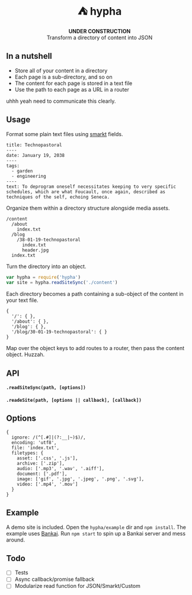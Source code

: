 <h1 align="center">⛺️ hypha</h1>

<div align="center"><b>UNDER CONSTRUCTION</b></div>

<div align="center">Transform a directory of content into JSON</div>

## In a nutshell

- Store all of your content in a directory
- Each page is a sub-directory, and so on
- The content for each page is stored in a text file
- Use the path to each page as a URL in a router

uhhh yeah need to communicate this clearly.

## Usage

Format some plain text files using [smarkt](https://github.com/jondashkyle/smarkt) fields.

```
title: Technopastoral
----
date: January 19, 2038
----
tags:
  - garden
  - engineering
----
text: To deprogram oneself necessitates keeping to very specific schedules, which are what Foucault, once again, described as techniques of the self, echoing Seneca. 
```

Organize them within a directory structure alongside media assets.

```
/content
  /about
    index.txt
  /blog
    /38-01-19-technopastoral
      index.txt
      header.jpg
  index.txt
```

Turn the directory into an object.

```js
var hypha = require('hypha')
var site = hypha.readSiteSync('./content')
```

Each directory becomes a path containing a sub-object of the content in your text file. 

```
{
  '/': { },
  '/about': { },
  '/blog': { },
  '/blog/30-01-19-technopastoral': { }
}
```

Map over the object keys to add routes to a router, then pass the content object. Huzzah.

## API

#### `.readSiteSync(path, [options])`

#### `.readeSite(path, [options || callback], [callback])`

## Options

```
{
  ignore: /(^[.#]|(?:__|~)$)/,
  encoding: 'utf8',
  file: 'index.txt',
  filetypes: {
    asset: ['.css', '.js'],
    archive: ['.zip'],
    audio: ['.mp3', '.wav', '.aiff'],
    document: ['.pdf'],
    image: ['gif', '.jpg', '.jpeg', '.png', '.svg'],
    video: ['.mp4', '.mov']
  }
}
```

## Example

A demo site is included. Open the `hypha/example` dir and `npm install`. The example uses [Bankai](https://github.com/choojs/bankai). Run `npm start` to spin up a Bankai server and mess around.

## Todo

- [ ] Tests
- [ ] Async callback/promise fallback
- [ ] Modularize read function for JSON/Smarkt/Custom
